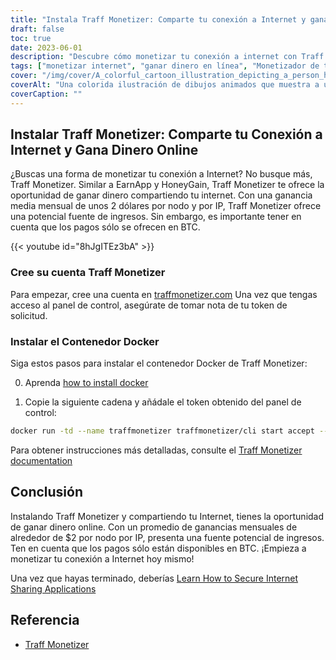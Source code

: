 ```yaml
---
title: "Instala Traff Monetizer: Comparte tu conexión a Internet y gana dinero online"
draft: false
toc: true
date: 2023-06-01
description: "Descubre cómo monetizar tu conexión a internet con Traff Monetizer y gana dinero sin esfuerzo, ofreciéndote una potencial fuente de ingresos a través de compartir tu internet."
tags: ["monetizar internet", "ganar dinero en línea", "Monetizador de tráfico", "compartir conexión a internet", "ingresos pasivos", "Pagos en BTC", "ganar desde casa", "compartir internet", "oportunidades de ganar dinero en línea", "ganar con Traff Monetizer", "plataforma de monetización", "ganar dinero con internet", "obtener ingresos pasivos", "monetización de internet", "ganar bitcoin", "compartir internet no utilizado", "flujo de ingresos en internet", "ganar con contenedor Docker", "potencial de ingresos en línea", "red para compartir internet", "ganar con nodo por IP", "ingresos por internet", "Ganancia de BTC", "ingresos de internet", "ganar compartiendo internet", "Tutorial de Traff Monetizer", "guía de monetización de internet", "ganar con conexión a internet", "Creación de una cuenta Traff Monetizer", "Instalación Docker de Traff Monetizer"]
cover: "/img/cover/A_colorful_cartoon_illustration_depicting_a_person_holding.png"
coverAlt: "Una colorida ilustración de dibujos animados que muestra a una persona sosteniendo un globo terráqueo con líneas de red que conectan varios dispositivos, representando el concepto de compartir Internet y ganar dinero."
coverCaption: ""
---
```


## Instalar Traff Monetizer: Comparte tu Conexión a Internet y Gana Dinero Online

¿Buscas una forma de monetizar tu conexión a Internet? No busque más, Traff Monetizer. Similar a EarnApp y HoneyGain, Traff Monetizer te ofrece la oportunidad de ganar dinero compartiendo tu internet. Con una ganancia media mensual de unos 2 dólares por nodo y por IP, Traff Monetizer ofrece una potencial fuente de ingresos. Sin embargo, es importante tener en cuenta que los pagos sólo se ofrecen en BTC.

{{< youtube id="8hJgITEz3bA" >}}

### Cree su cuenta Traff Monetizer
Para empezar, cree una cuenta en [traffmonetizer.com](https://traffmonetizer.com/?aff=242022) Una vez que tengas acceso al panel de control, asegúrate de tomar nota de tu token de solicitud.

### Instalar el Contenedor Docker
Siga estos pasos para instalar el contenedor Docker de Traff Monetizer:

0. Aprenda [how to install docker](https://simeononsecurity.ch/other/creating-profitable-low-powered-crypto-miners/#installing-docker)

1. Copie la siguiente cadena y añádale el token obtenido del panel de control:
```bash
docker run -td --name traffmonetizer traffmonetizer/cli start accept --token YOUR_TOKEN
```

Para obtener instrucciones más detalladas, consulte el [Traff Monetizer documentation](https://traffmonetizer.com/?aff=242022)


## Conclusión

Instalando Traff Monetizer y compartiendo tu Internet, tienes la oportunidad de ganar dinero online. Con un promedio de ganancias mensuales de alrededor de $2 por nodo por IP, presenta una fuente potencial de ingresos. Ten en cuenta que los pagos sólo están disponibles en BTC. ¡Empieza a monetizar tu conexión a Internet hoy mismo!

Una vez que hayas terminado, deberías [Learn How to Secure Internet Sharing Applications](https://simeononsecurity.ch/other/how-to-secure-internet-sharing-applications/)

## Referencia

- [Traff Monetizer](https://traffmonetizer.com/?aff=242022)


